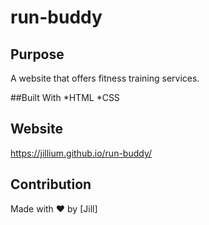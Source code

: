 # run-buddy

## Purpose
A website that offers fitness training services. 

##Built With
*HTML
*CSS

## Website
https://jillium.github.io/run-buddy/

## Contribution
Made with ❤️  by [Jill]
